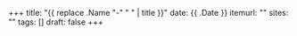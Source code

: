 +++
title: "{{ replace .Name "-" " " | title }}"
date: {{ .Date }}
itemurl: ""
sites: ""
tags: []
draft: false
+++

